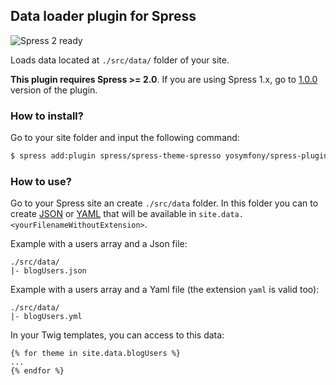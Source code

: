 ## Data loader plugin for Spress

![Spress 2 ready](https://img.shields.io/badge/Spress%202-ready-brightgreen.svg)

Loads data located at `./src/data/` folder of your site.

**This plugin requires Spress >= 2.0**. If you are using Spress 1.x, go to [1.0.0](https://github.com/yosymfony/spress-plugin-dataloader/tree/v1.0.0) version of the plugin.

### How to install?

Go to your site folder and input the following command:

```bash
$ spress add:plugin spress/spress-theme-spresso yosymfony/spress-plugin-dataloader
```

### How to use?

Go to your Spress site an create `./src/data` folder. In this folder you can to create
[JSON](http://en.wikipedia.org/wiki/JSON) or [YAML](http://en.wikipedia.org/wiki/YAML) that will be available in `site.data.<yourFilenameWithoutExtension>`.

Example with a users array and a Json file:

```
./src/data/
|- blogUsers.json
```

Example with a users array and a Yaml file (the extension `yaml` is valid too):

```
./src/data/
|- blogUsers.yml
```

In your Twig templates, you can access to this data:

```twig
{% for theme in site.data.blogUsers %}
...
{% endfor %}
```
